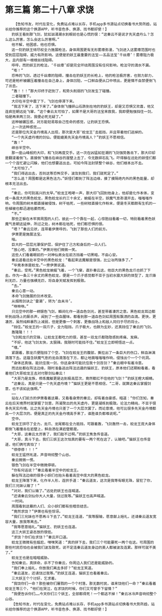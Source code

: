 # 第三篇 第二十八章 求饶
        【告知书友，时代在变化，免费站点难以长存，手机app多书源站点切换看书大势所趋，站长给你推荐的这个换源APP，听书音色多、换源、找书都好使！】
       豹妖王看到那飞剑，犹如汹涌潮水到眼前也是心慌的很：“这秦云不是说才先天虚丹么？怎么这么厉害，怎么会这么厉害啊。”
       他不解，他困惑，他也恐惧。
       这一刻豹妖王倾尽权全力施展枪法，身体周围更有无形雾瘴弥漫，飞剑进入这雾瘴范围时也受到层层阻碍，威力有所影响。这便是豹妖王最重要的法宝——五品法宝‘千丝瘴’！雾瘴阻力极大，且内部有一根根丝线阻碍。
       呼呼，而豹妖王的枪法，‘千丝瘴’却是完全环绕周围没有任何影响，枪法守的滴水不漏。
       “嘭！”
       恐怖的飞剑，透过千丝瘴的阻碍，撞击在豹妖王的长枪上，他的枪法极厉害，也努力卸力，可还是枪杆被碾压着撞击在自己身上，身体凹陷，一口鲜血便从口中喷出，更是情不自禁便倒飞了出去。
       “轰！！！”那大印终于赶到了，和势头削弱的飞剑发生了碰撞。
       二者碰撞下。
       大印在半空中震了下，飞剑也停滞下来。
       “我活下来了，活下来了。”身体倒飞撞碎山石跌到在地的豹妖王，却是又恐惧又欢喜，他又连疯狂朝远处飞窜，“这个秦云太可怕了，如果不是大哥的法宝来救我，我即便勉强挡住一剑，怕是再来两三剑，我便必死无疑了。”
       这种被碾压感，对方能轻易取自己性命的感觉，让豹妖王恐惧。
       上一次这种感觉……
       还是那位先天金丹境高人出现，那次是大哥‘蛟龙王’去抵挡，并且带着他们逃掉的。
       “一个先天虚丹境的剑仙，便能媲美先天金丹境高人？”豹妖王不愿相信。
       “轰！”
       峡谷半空中。
       那一座山峰般的大印，和飞剑再度交手。这一次在凶猛如狂潮的飞剑强势轰击下，那大印却是翻滚着倒飞，直接倒飞撞击在峡谷的崖壁上去了，令无数碎石乱飞。吓得躲在远处的妖怪们都一个个连忙避让闪躲，他们也想要逃出去，可如今阵法封禁整个峡谷，他们根本出不去。
       “太可怕了。”
       “我们得逃出去，否则这等恐怖交手，波及到我们，我们就死定了。”
       “怎么逃？周围都是这黑色法力。”妖怪们都到了阵法边缘，摸了摸隔绝内外的黑色能量，却根本无法出去。
       ……
       “秦云，你可别高兴的太早。”蛟龙王咆哮一声，那大印飞回到他身上，他却是化作本体，变成一条庞大的黑色蛟龙，黑色蛟龙长约三十余丈，蜿蜒在半空，妖魔气息弥漫开去，嗤嗤嗤作响，令周围的树木都直接被侵蚀，树干枯死，一些树枝直接化作粉末，便是冬天都颇有生机的一些植被也都迅速枯萎而死。
       “不。”
       那些正躲在木牢房周围的人们，彼此一个个靠在一起，心惊胆战看着一切，特别看着黑色妖魔气息朝这延伸，所过之处，树木都在枯死，他们都恐惧的很。
       “嗯？”秦云见状，连带着伊萧呼的，飞到了那些人们的前方。
       伊萧更是施展法宝。
       嗡。
       巨大的一层层光罩保护层，保护住了己方和身后的一众人们。
       “放心吧，没事的。”伊萧对他们微微一笑。
       这些人们看着眼前的一对神仙男女在前方挡着一切黑暗，不由心安。
       秦云遥看远处半空中的黑色蛟龙：“看起来这魔躯是很强，比公冶丙强多了。”
       “毕竟本体是蛟龙。”一旁伊萧说道。
       “秦云，受死。”黑色蛟龙蜿蜒飞着，一个飞窜，直扑秦云这，他巨大的黑色龙爪也抓了下去。作为一条三十余丈的黑色蛟龙，便是一个爪子感觉都不亚于当初水猿大妖的体型了，龙爪锋利无匹，力量也强横无匹，将自身天赋发挥到极致。
       “去。”
       秦云心意一动。
       本命飞剑施展的剑术改变。
       从烟雨剑诀之‘雷潮’，转为‘血未冷’。
       “咻咻咻。”
       只见空中的那一柄银色飞剑，瞬间化作一道血色剑光，甚至带着凄厉之意。黑色蛟龙耳边都听到战场上的厮杀声，闻到了一些血腥味，都看到那一道血色剑虹周围有飘洒的血滴。更快，更凄厉，虽然纯粹暴烈上减弱，但是更像一个刺客，更像战场上和敌人同归于尽的将士。
       “挡住。”蛟龙王的一双爪子，全力阻挡，爪子极大，也颇为玄妙，还真挡住了秦云的飞剑。
       轰隆隆！！！
       飞剑和龙爪的交锋，让蛟龙王都吃力的很，甚至一双龙爪都隐隐感到疼痛、发麻。
       “不好，他这飞剑太快，太狠辣。我随时可能挡不住。”蛟龙王立即明悟这一点。
       “噗。”
       紧跟着，那龙爪便阻挡了个空，飞剑在蛟龙王的腹部，撕拉出了一条巨大的伤口，鲜血淋漓滴落下去。这蕴含妖魔气息的龙血滴落在下方，都让地面嗤嗤嗤作响，侵蚀出个一个个坑洞。
       “身体还真强，能抗住我一剑，你这身体可能抗住我十剑百剑？”秦云眼中有着冷意。
       而远处都在阵法边缘，随时准备逃出阵法远遁的猫妖王、豹妖王，原本他们还期盼看着，看着他们大哥蛟龙王去对付那剑仙秦云！
       “大哥乃是龙族，修炼魔躯更是达到极高层次，竟然都扛不住他的飞剑？”豹妖王瞪大眼睛。
       “这秦云，真是只是一个先天虚丹境？”猫妖王更是不愿相信，“二哥，就算这秦云掌握剑意，也不该如此强啊。”
       ……
       站在人们前方的伊萧看着这幕，又看看身旁的秦云，却有着自豪感，暗道：“你们怎知，秦云在后天境界时就掌握了剑意，所凝聚出的先天虚丹，更是凝练到极致。论法力精纯，不亚于很多先天实丹境。比之先天金丹境也只差了一个大层次罢了。而论意境，他可比很多先天金丹境都高一个大层次的。便是真正的先天金丹境高手来了，谁胜谁负都难说呢。”
       空中。
       蛟龙王拼尽了全力，龙爪、龙尾都在全力抵挡，可跟着轰，飞剑轰然一击，蛟龙王庞大身体都倒飞着撞击在岩壁上，鲜血洒在满岩壁都是。
       “大哥，这秦云太厉害了，我们敌不过啊。”豹妖王焦急传音道。
       “大哥，真斗下去，我们三妖王这次怕真的要有一两个死在这了，认输吧。”猫妖王也传音道，他们俩可真怕了！
       “停停停！！！”
       蛟龙王猛然吼道，声音响彻整个山谷。
       秦云微微一愣。
       银色飞剑在半空中微微停顿。
       “你有何话说？”秦云看着半空中的蛟龙王。
       躲在阵法边缘的很多小妖们也抬头看着高空中庞大的黑色蛟龙。
       蛟龙王降落下来，化作半人形，连拱手道：“秦云道友，这次是我等有眼无珠，冒犯了你，我们三兄妹认输了！”
       “对对，我们认输了。”远处豹妖王也连喊道。
       “还请秦云剑仙你大人大量，饶过我等。”猫妖王也高声喊道。
       一时间。
       周围看到这幕的人们、众小妖们都有些瞠目结舌。
       “竟然求饶？”伊萧也有些惊讶。
       “我们三兄妹也不愿再斗下去了。”蛟龙王连道，“我等服输，愿意献上赔礼，还请秦云道友宽容大量，放我等离去。”
       “我等愿意赔礼。”猫妖王、豹妖王也连道。
       这三大妖王姿态放的很低。
       “求饶？你们在求饶？”秦云开口道。
       蛟龙王微微有些尴尬，嘿嘿笑道：“真的拼下去，我们三个可能要死一两个在这。可周围的那些村民恐怕也会被我们波及致死，说不定连秦云道友身边的美人都被波及连累。那样可就不美了。”
       蛟龙王也是在暗暗威胁。
       告知秦云，真拼命，杀不了你秦云，你周边人我们还是能威胁的。
       “我们奉上赔礼，你放我们离去多好？”蛟龙王笑道。
       “秦云道友，还请饶过我等。”豹妖王连道，猫妖王也看着秦云。
       三大妖王个个讨好，乞求着。
       “我饶你们一命？那些被你们屠戮的一个个村落，那无数村民，谁来饶他们一命？”秦云看着蛟龙王等三个，“他们在哭泣，在求饶的时候，你们又可曾手下留情？”
       “我便告诉你们……今天你们三个妖王，全部都得死！一个都逃不掉！”秦云冰冷声音响彻整个山谷。
       【告知书友，时代在变化，免费站点难以长存，手机app多书源站点切换看书大势所趋，站长给你推荐的这个换源APP，听书音色多、换源、找书都好使！】